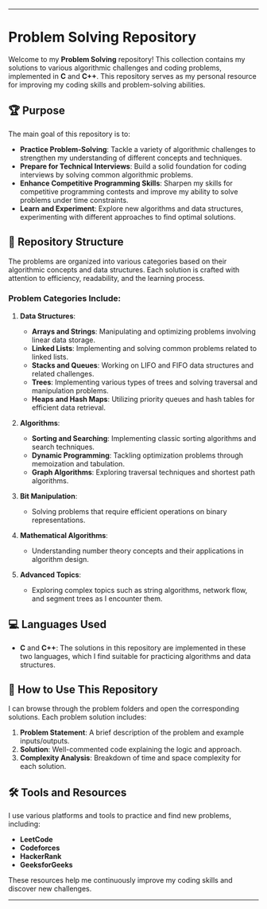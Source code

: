 
---

# Problem Solving Repository

Welcome to my **Problem Solving** repository! This collection contains my solutions to various algorithmic challenges and coding problems, implemented in **C** and **C++**. This repository serves as my personal resource for improving my coding skills and problem-solving abilities.

## 🏆 Purpose
The main goal of this repository is to:
- **Practice Problem-Solving**: Tackle a variety of algorithmic challenges to strengthen my understanding of different concepts and techniques.
- **Prepare for Technical Interviews**: Build a solid foundation for coding interviews by solving common algorithmic problems.
- **Enhance Competitive Programming Skills**: Sharpen my skills for competitive programming contests and improve my ability to solve problems under time constraints.
- **Learn and Experiment**: Explore new algorithms and data structures, experimenting with different approaches to find optimal solutions.

## 📂 Repository Structure
The problems are organized into various categories based on their algorithmic concepts and data structures. Each solution is crafted with attention to efficiency, readability, and the learning process.

### Problem Categories Include:
1. **Data Structures**:
   - **Arrays and Strings**: Manipulating and optimizing problems involving linear data storage.
   - **Linked Lists**: Implementing and solving common problems related to linked lists.
   - **Stacks and Queues**: Working on LIFO and FIFO data structures and related challenges.
   - **Trees**: Implementing various types of trees and solving traversal and manipulation problems.
   - **Heaps and Hash Maps**: Utilizing priority queues and hash tables for efficient data retrieval.

2. **Algorithms**:
   - **Sorting and Searching**: Implementing classic sorting algorithms and search techniques.
   - **Dynamic Programming**: Tackling optimization problems through memoization and tabulation.
   - **Graph Algorithms**: Exploring traversal techniques and shortest path algorithms.

3. **Bit Manipulation**:
   - Solving problems that require efficient operations on binary representations.

4. **Mathematical Algorithms**:
   - Understanding number theory concepts and their applications in algorithm design.

5. **Advanced Topics**:
   - Exploring complex topics such as string algorithms, network flow, and segment trees as I encounter them.

## 💻 Languages Used
- **C** and **C++**: The solutions in this repository are implemented in these two languages, which I find suitable for practicing algorithms and data structures.

## 🚀 How to Use This Repository
I can browse through the problem folders and open the corresponding solutions. Each problem solution includes:
1. **Problem Statement**: A brief description of the problem and example inputs/outputs.
2. **Solution**: Well-commented code explaining the logic and approach.
3. **Complexity Analysis**: Breakdown of time and space complexity for each solution.

## 🛠️ Tools and Resources
I use various platforms and tools to practice and find new problems, including:
- **LeetCode**
- **Codeforces**
- **HackerRank**
- **GeeksforGeeks**

These resources help me continuously improve my coding skills and discover new challenges.

---
